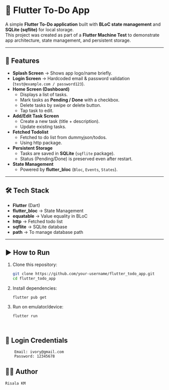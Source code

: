 # 📝 Flutter To-Do App

A simple **Flutter To-Do application** built with **BLoC state management** and **SQLite (sqflite)** for local storage.  
This project was created as part of a **Flutter Machine Test** to demonstrate app architecture, state management, and persistent storage.

---

## 🚀 Features
- **Splash Screen** → Shows app logo/name briefly.
- **Login Screen** → Hardcoded email & password validation (`test@example.com / password123`).
- **Home Screen (Dashboard)**
    - Displays a list of tasks.
    - Mark tasks as **Pending / Done** with a checkbox.
    - Delete tasks by swipe or delete button.
    - Tap task to edit.
- **Add/Edit Task Screen**
    - Create a new task (title + description).
    - Update existing tasks.
- **Fetched Todolist**
    - Fetched to do list from dummyjson/todos.
    - Using http package.
- **Persistent Storage**
    - Tasks are saved in **SQLite** (`sqflite` package).
    - Status (Pending/Done) is preserved even after restart.
- **State Management**
    - Powered by **flutter_bloc** (`Bloc`, `Events`, `States`).

---

## 🛠️ Tech Stack
- **Flutter** (Dart)
- **flutter_bloc** → State Management
- **equatable** → Value equality in BLoC
- **http** → Fetched todo list 
- **sqflite** → SQLite database
- **path** → To manage database path

---


## ▶️ How to Run
1. Clone this repository:
   ```bash
   git clone https://github.com/your-username/flutter_todo_app.git
   cd flutter_todo_app
2. Install dependencies:
   ````
   flutter pub get
3. Run on emulator/device:
   ````
   flutter run 



## 🔑 Login Credentials
```
    Email: ivory@gmail.com
    Password: 12345678 
```

## 👨‍💻 Author
````   
Risala KM
